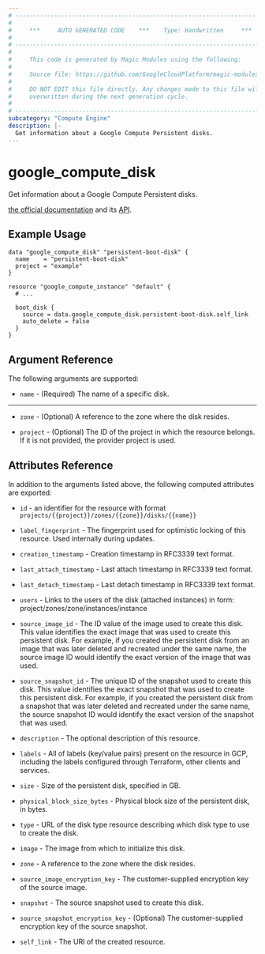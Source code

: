 ```yaml
---
# ----------------------------------------------------------------------------
#
#     ***     AUTO GENERATED CODE    ***    Type: Handwritten     ***
#
# ----------------------------------------------------------------------------
#
#     This code is generated by Magic Modules using the following:
#
#     Source file: https://github.com/GoogleCloudPlatform/magic-modules/tree/main/mmv1/third_party/terraform/website/docs/d/compute_disk.html.markdown
#
#     DO NOT EDIT this file directly. Any changes made to this file will be
#     overwritten during the next generation cycle.
#
# ----------------------------------------------------------------------------
subcategory: "Compute Engine"
description: |-
  Get information about a Google Compute Persistent disks.
---
```


# google_compute_disk

Get information about a Google Compute Persistent disks.

[the official documentation](https://cloud.google.com/compute/docs/disks) and its [API](https://cloud.google.com/compute/docs/reference/latest/disks).

## Example Usage

```hcl
data "google_compute_disk" "persistent-boot-disk" {
  name    = "persistent-boot-disk"
  project = "example"
}

resource "google_compute_instance" "default" {
  # ...
    
  boot_disk {
    source = data.google_compute_disk.persistent-boot-disk.self_link
    auto_delete = false
  }
}
```

## Argument Reference

The following arguments are supported:

* `name` - (Required) The name of a specific disk.

- - -

* `zone` - (Optional) A reference to the zone where the disk resides.

* `project` - (Optional) The ID of the project in which the resource belongs.
    If it is not provided, the provider project is used.

## Attributes Reference

In addition to the arguments listed above, the following computed attributes are exported:

* `id` - an identifier for the resource with format `projects/{{project}}/zones/{{zone}}/disks/{{name}}`

* `label_fingerprint` -
  The fingerprint used for optimistic locking of this resource.  Used
  internally during updates.

* `creation_timestamp` -
  Creation timestamp in RFC3339 text format.

* `last_attach_timestamp` -
  Last attach timestamp in RFC3339 text format.

* `last_detach_timestamp` -
  Last detach timestamp in RFC3339 text format.

* `users` -
  Links to the users of the disk (attached instances) in form:
  project/zones/zone/instances/instance

* `source_image_id` -
  The ID value of the image used to create this disk. This value
  identifies the exact image that was used to create this persistent
  disk. For example, if you created the persistent disk from an image
  that was later deleted and recreated under the same name, the source
  image ID would identify the exact version of the image that was used.

* `source_snapshot_id` -
  The unique ID of the snapshot used to create this disk. This value
  identifies the exact snapshot that was used to create this persistent
  disk. For example, if you created the persistent disk from a snapshot
  that was later deleted and recreated under the same name, the source
  snapshot ID would identify the exact version of the snapshot that was
  used.

* `description` -
  The optional description of this resource.

* `labels` - All of labels (key/value pairs) present on the resource in GCP, including the labels configured through Terraform, other clients and services.

* `size` -
  Size of the persistent disk, specified in GB.

* `physical_block_size_bytes` -
  Physical block size of the persistent disk, in bytes.

* `type` -
  URL of the disk type resource describing which disk type to use to
  create the disk.

* `image` -
  The image from which to initialize this disk.

* `zone` -
  A reference to the zone where the disk resides.

* `source_image_encryption_key` -
  The customer-supplied encryption key of the source image.

* `snapshot` -
  The source snapshot used to create this disk.

* `source_snapshot_encryption_key` -
  (Optional)
  The customer-supplied encryption key of the source snapshot.

* `self_link` - The URI of the created resource.
